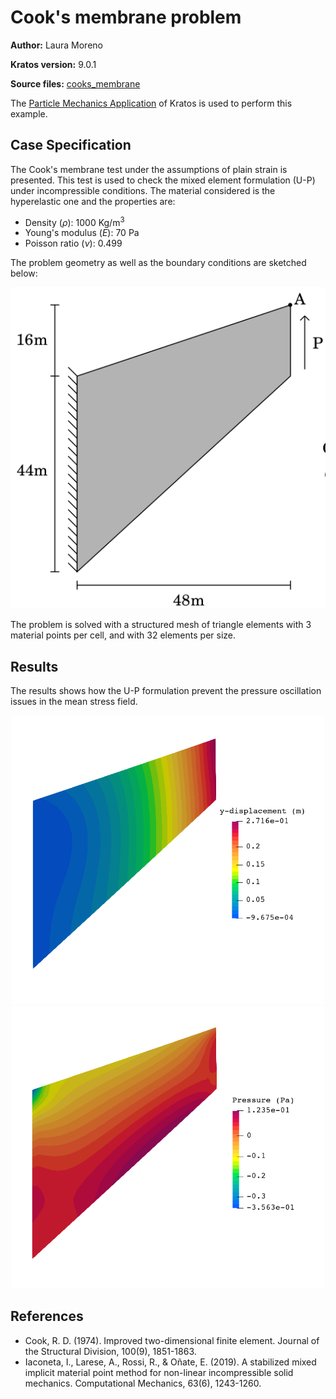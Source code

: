# Cook's membrane problem
**Author:** Laura Moreno

**Kratos version:** 9.0.1

**Source files:** [cooks_membrane](https://github.com/KratosMultiphysics/Examples/tree/master/particle_mechanics/validation/cooks_membrane/source)

The
[Particle Mechanics Application](https://github.com/KratosMultiphysics/Kratos/tree/master/applications/ParticleMechanicsApplication) of Kratos is used to perform this example.


## Case Specification

The Cook's membrane test under the assumptions of plain strain is presented. This test is used to check the mixed element formulation (U-P) under incompressible conditions.
The material considered is the hyperelastic one and the properties are:
* Density (_&rho;_): 1000 Kg/m<sup>3</sup>
* Young's modulus (_E_):  70 Pa
* Poisson ratio (_&nu;_): 0.499


The problem geometry as well as the boundary conditions are sketched below:

<p align="center">
  <img src="data/cooks_membrane_geometry.png" alt="Geometry of the problem." width="650" />
</p>

The problem is solved with a structured mesh of triangle elements with 3 material points per cell, and with 32 elements per size.

## Results

The results shows how the U-P formulation prevent the pressure oscillation issues in the mean stress field.

<p align="center">
  <img src="data/cooks_disp.png" alt="Distribution of vertical displacement on the domain" width="500" />
  <img src="data/cooks_press.png" alt="Distribution of pressure field" width="500" />
</p>


## References
- Cook, R. D. (1974). Improved two-dimensional finite element. Journal of the Structural Division, 100(9), 1851-1863.
- Iaconeta, I., Larese, A., Rossi, R., & Oñate, E. (2019). A stabilized mixed implicit material point method for non-linear incompressible solid mechanics. Computational Mechanics, 63(6), 1243-1260.
